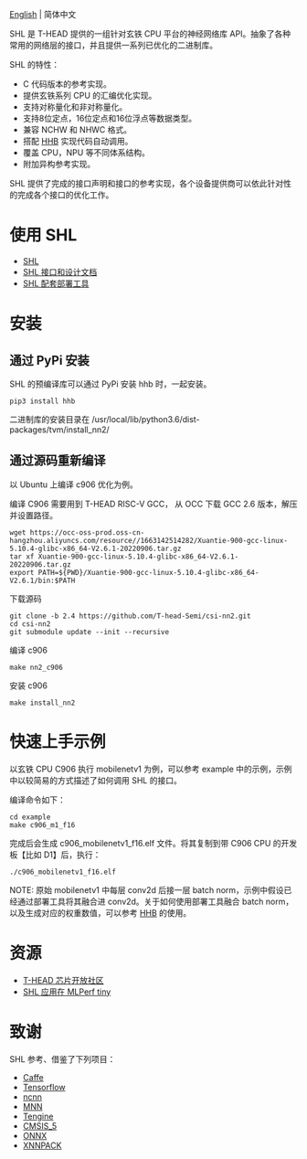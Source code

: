  [English](./README.md) | 简体中文

SHL 是 T-HEAD 提供的一组针对玄铁 CPU 平台的神经网络库 API。抽象了各种常用的网络层的接口，并且提供一系列已优化的二进制库。

SHL 的特性：

- C 代码版本的参考实现。
- 提供玄铁系列 CPU 的汇编优化实现。
- 支持对称量化和非对称量化。
- 支持8位定点，16位定点和16位浮点等数据类型。
- 兼容 NCHW 和 NHWC 格式。
- 搭配 [HHB](https://www.yuque.com/za4k4z/oxlbxl) 实现代码自动调用。
- 覆盖 CPU，NPU 等不同体系结构。
- 附加异构参考实现。

SHL 提供了完成的接口声明和接口的参考实现，各个设备提供商可以依此针对性的完成各个接口的优化工作。

# 使用 SHL

- [SHL](https://csi-nn2.opensource.alibaba.com/)
- [SHL 接口和设计文档](https://www.yuque.com/za4k4z/isgz8o)
- [SHL 配套部署工具](https://www.yuque.com/za4k4z/oxlbxl)

# 安装

## 通过 PyPi 安装

SHL 的预编译库可以通过 PyPi 安装 hhb 时，一起安装。

```
pip3 install hhb
```

二进制库的安装目录在 /usr/local/lib/python3.6/dist-packages/tvm/install_nn2/

## 通过源码重新编译

以 Ubuntu 上编译 c906 优化为例。

编译 C906 需要用到 T-HEAD RISC-V GCC， 从 OCC 下载 GCC 2.6 版本，解压并设置路径。

```
wget https://occ-oss-prod.oss-cn-hangzhou.aliyuncs.com/resource//1663142514282/Xuantie-900-gcc-linux-5.10.4-glibc-x86_64-V2.6.1-20220906.tar.gz
tar xf Xuantie-900-gcc-linux-5.10.4-glibc-x86_64-V2.6.1-20220906.tar.gz
export PATH=${PWD}/Xuantie-900-gcc-linux-5.10.4-glibc-x86_64-V2.6.1/bin:$PATH
```

下载源码

```
git clone -b 2.4 https://github.com/T-head-Semi/csi-nn2.git
cd csi-nn2
git submodule update --init --recursive
```

编译 c906

```
make nn2_c906
```

安装 c906

```
make install_nn2
```

# 快速上手示例

以玄铁 CPU C906 执行 mobilenetv1 为例，可以参考 example 中的示例，示例中以较简易的方式描述了如何调用 SHL 的接口。

编译命令如下：

```
cd example
make c906_m1_f16
```

完成后会生成 c906_mobilenetv1_f16.elf 文件。将其复制到带 C906 CPU 的开发板【比如 D1】后，执行：

```
./c906_mobilenetv1_f16.elf
```

NOTE: 原始 mobilenetv1 中每层 conv2d 后接一层 batch norm，示例中假设已经通过部署工具将其融合进 conv2d。关于如何使用部署工具融合 batch norm，以及生成对应的权重数值，可以参考 [HHB](https://www.yuque.com/za4k4z/oxlbxl) 的使用。

# 资源

- [T-HEAD 芯片开放社区](https://occ.t-head.cn/)
- [SHL 应用在 MLPerf tiny](https://github.com/mlcommons/tiny_results_v0.7/tree/main/open/Alibaba)

# 致谢

SHL 参考、借鉴了下列项目：
- [Caffe](https://github.com/BVLC/caffe)
- [Tensorflow](https://github.com/tensorflow/tensorflow)
- [ncnn](https://github.com/Tencent/ncnn)
- [MNN](https://github.com/alibaba/MNN)
- [Tengine](https://github.com/OAID/Tengine)
- [CMSIS_5](https://github.com/ARM-software/CMSIS_5)
- [ONNX](https://github.com/onnx/onnx)
- [XNNPACK](https://github.com/google/XNNPACK)
